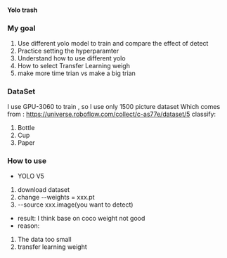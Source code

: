 #### Yolo trash

### My goal
1. Use different yolo model to train and compare the effect of detect
2. Practice setting the hyperparamter
3. Understand how to use different yolo 
4. How to select Transfer Learning weigh
5. make more time trian vs make a big trian

### DataSet
I use GPU-3060 to train , so I use only 1500 picture dataset
Which comes from : <https://universe.roboflow.com/collect/c-as77e/dataset/5>
classify:
1. Bottle
2. Cup
3. Paper

### How to use 
- YOLO V5
1. download dataset
2. change --weights = xxx.pt
3. --source xxx.image(you want to detect)

  - result:
  I think base on coco weight not good 
  - reason:
  1. The data too small
  2. transfer learning weight 
